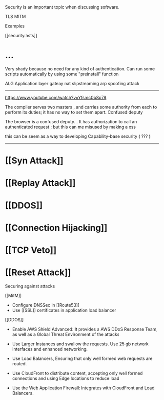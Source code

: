 
Security is an important topic when discussing software.

TLS
MITM

Examples

[[security.hsts]]

# ...

Very shady because no need for any kind of authentication. Can run some scripts automatically by using some "preinstall" function

ALG Application layer gateay
nat slipstreaming
arp spoofing attack

___

<https://www.youtube.com/watch?v=Yfsmc0b8o78>

The compiler serves two masters , and carries some authority from each to perform its duties; it has no way to set them apart.
    Confused deputy

The browser is a confused deputy.
    . It  has authorization to call an authenticated request ; but this can me misused by making a xss

 this can be seem as a way to developing Capability-base security ( ??? )

___

# [[Syn Attack]]

# [[Replay Attack]]

# [[DDOS]]

# [[Connection Hijacking]]

# [[TCP Veto]]

# [[Reset Attack]]

Securing against attacks
 
[[MitM]]

* Configure DNSSec in [[Route53]]
* Use [[SSL]] certificates in application load balancer
   
[[DDOS]]

* Enable AWS Shield Advanced: It provides a AWS DDoS Response Team, as well as a Global Threat Environment of the attacks
* Use Larger Instances and swallow the requests. Use 25 gb network interfaces and enhanced networking.
* Use Load Balancers, Ensuring that only well formed web requests are routed.
* Use CloudFront to distribute content, accepting only  well formed connections and using Edge locations to reduce load

* Use the Web Application Firewall: Integrates with CloudFront and Load Balancers.
